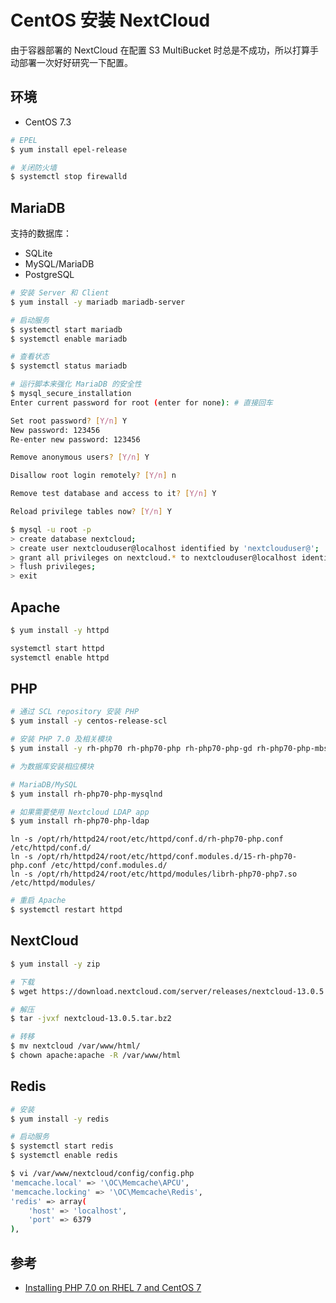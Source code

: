 # CentOS 安装 NextCloud

由于容器部署的 NextCloud 在配置 S3 MultiBucket 时总是不成功，所以打算手动部署一次好好研究一下配置。

## 环境

* CentOS 7.3

```bash
# EPEL
$ yum install epel-release

# 关闭防火墙
$ systemctl stop firewalld
```

## MariaDB

支持的数据库：

* SQLite
* MySQL/MariaDB
* PostgreSQL

```bash
# 安装 Server 和 Client
$ yum install -y mariadb mariadb-server
```

```bash
# 启动服务
$ systemctl start mariadb
$ systemctl enable mariadb

# 查看状态
$ systemctl status mariadb
```

```bash
# 运行脚本来强化 MariaDB 的安全性
$ mysql_secure_installation
Enter current password for root (enter for none): # 直接回车

Set root password? [Y/n] Y
New password: 123456
Re-enter new password: 123456

Remove anonymous users? [Y/n] Y

Disallow root login remotely? [Y/n] n

Remove test database and access to it? [Y/n] Y

Reload privilege tables now? [Y/n] Y
```

```bash
$ mysql -u root -p
> create database nextcloud;
> create user nextclouduser@localhost identified by 'nextclouduser@';
> grant all privileges on nextcloud.* to nextclouduser@localhost identified by 'nextclouduser@';
> flush privileges;
> exit
```

## Apache

```bash
$ yum install -y httpd

systemctl start httpd
systemctl enable httpd
```

## PHP

```bash
# 通过 SCL repository 安装 PHP
$ yum install -y centos-release-scl

# 安装 PHP 7.0 及相关模块
$ yum install -y rh-php70 rh-php70-php rh-php70-php-gd rh-php70-php-mbstring
```

```bash
# 为数据库安装相应模块

# MariaDB/MySQL
$ yum install rh-php70-php-mysqlnd

# 如果需要使用 Nextcloud LDAP app
$ yum install rh-php70-php-ldap
```

```plaintext
ln -s /opt/rh/httpd24/root/etc/httpd/conf.d/rh-php70-php.conf /etc/httpd/conf.d/
ln -s /opt/rh/httpd24/root/etc/httpd/conf.modules.d/15-rh-php70-php.conf /etc/httpd/conf.modules.d/
ln -s /opt/rh/httpd24/root/etc/httpd/modules/librh-php70-php7.so /etc/httpd/modules/
```

```bash
# 重启 Apache
$ systemctl restart httpd
```

## NextCloud

```bash
$ yum install -y zip

# 下载
$ wget https://download.nextcloud.com/server/releases/nextcloud-13.0.5.tar.bz2

# 解压
$ tar -jvxf nextcloud-13.0.5.tar.bz2
```

```bash
# 转移
$ mv nextcloud /var/www/html/
$ chown apache:apache -R /var/www/html
```

## Redis

```bash
# 安装
$ yum install -y redis

# 启动服务
$ systemctl start redis
$ systemctl enable redis
```

```bash
$ vi /var/www/nextcloud/config/config.php
'memcache.local' => '\OC\Memcache\APCU',
'memcache.locking' => '\OC\Memcache\Redis',
'redis' => array(
    'host' => 'localhost',
    'port' => 6379
),
```

## 参考

* [Installing PHP 7.0 on RHEL 7 and CentOS 7](https://docs.nextcloud.com/server/13/admin_manual/installation/php_70_installation.html)
